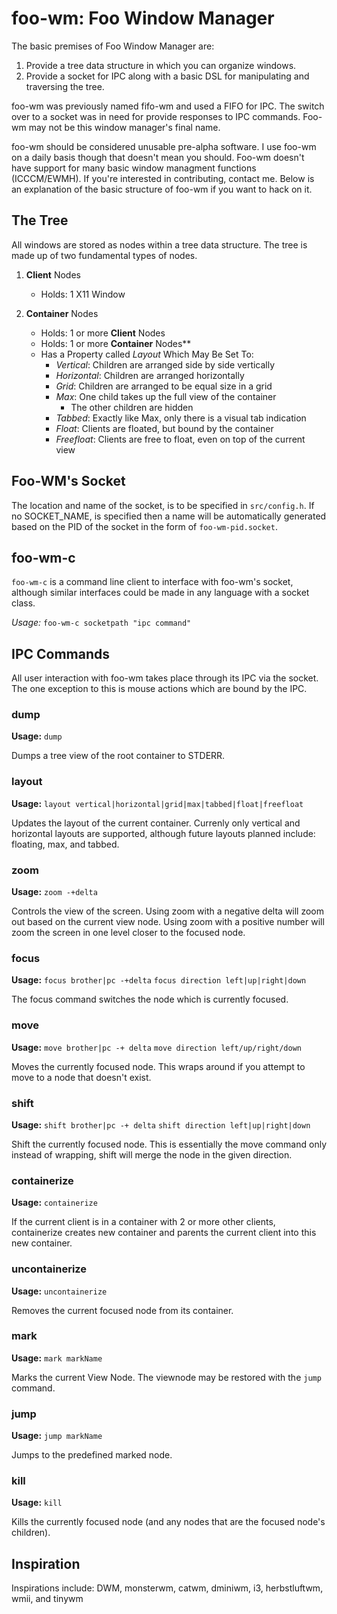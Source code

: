 foo-wm: Foo Window Manager
============================
The basic premises of Foo Window Manager are:

1. Provide a tree data structure in which you can organize windows.
2. Provide a socket for IPC along with a basic DSL for manipulating and traversing the tree.

foo-wm was previously named fifo-wm and used a FIFO for IPC. The switch over to a socket was in need for provide responses to IPC commands. Foo-wm may not be this window manager's final name.

foo-wm should be considered unusable pre-alpha software. I use foo-wm on a daily basis though that doesn't mean you should. Foo-wm doesn't have support for many basic window managment functions (ICCCM/EWMH). If you're interested in contributing, contact me. Below is an explanation of the basic structure of foo-wm if you want to hack on it.

The Tree
--------
All windows are stored as nodes within a tree data structure. The tree is made up of two fundamental types of nodes. 

1. **Client** Nodes
	- Holds: 1 X11 Window

2. **Container** Nodes
	- Holds: 1 or more **Client** Nodes
	- Holds: 1 or more **Container** Nodes**
	- Has a Property called *Layout* Which May Be Set To:
		* *Vertical*: Children are arranged side by side vertically
		* *Horizontal*: Children are arranged horizontally
		* *Grid*: Children are arranged to be equal size in a grid	
		* *Max*: One child takes up the full view of the container 
			- The other children are hidden
		* *Tabbed*: Exactly like Max, only there is a visual tab indication
		* *Float*: Clients are floated, but bound by the container
		* *Freefloat*: Clients are free to float, even on top of the current view

Foo-WM's Socket
---------------
The location and name of the socket, is to be specified in `src/config.h`. If no SOCKET_NAME, is specified then a name will be automatically generated based on the PID of the socket in the form of `foo-wm-pid.socket`.

foo-wm-c
--------
`foo-wm-c` is a command line client to interface with foo-wm's socket, although similar interfaces could be made in any language with a socket class.

*Usage:* `foo-wm-c socketpath "ipc command"`

IPC Commands
------------
All user interaction with foo-wm takes place through its IPC via the socket. The one exception to this is mouse actions which are bound by the IPC.

### dump
**Usage:**
`dump`

Dumps a tree view of the root container to STDERR.

### layout 
**Usage:**
`layout vertical|horizontal|grid|max|tabbed|float|freefloat`

Updates the layout of the current container. Currenly only vertical and horizontal layouts are supported, although future layouts planned include: floating, max, and tabbed.

### zoom 
**Usage:**
`zoom -+delta`

Controls the view of the screen. Using zoom with a negative delta will zoom out based on the current view node. Using zoom with a positive number will zoom the screen in one level closer to the focused node.

### focus 
**Usage:**
`focus brother|pc -+delta`
`focus direction left|up|right|down`

The focus command switches the node which is currently focused.

### move 
**Usage:**
`move brother|pc -+ delta`
`move direction left/up/right/down`

Moves the currently focused node. This wraps around if you attempt to move to a node that doesn't exist.

### shift
**Usage:**
`shift brother|pc -+ delta`
`shift direction left|up|right|down`

Shift the currently focused node. This is essentially the move command only instead of wrapping, shift will merge the node in the given direction.

### containerize
**Usage:**
`containerize`

If the current client is in a container with 2 or more other clients, containerize creates  new container and parents the current client into this new container.

### uncontainerize
**Usage:**
`uncontainerize`

Removes the current focused node from its container.

### mark
**Usage:**
`mark markName`

Marks the current View Node. The viewnode may be restored with the `jump` command.

### jump
**Usage:**
`jump markName`

Jumps to the predefined marked node.

### kill
**Usage:**
`kill`

Kills the currently focused node (and any nodes that are the focused node's children).

Inspiration
------
Inspirations include: 
DWM, monsterwm, catwm, dminiwm, i3, herbstluftwm, wmii, and tinywm

